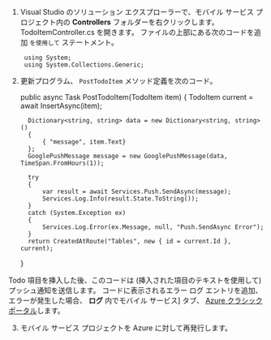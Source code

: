 1. Visual Studio のソリューション エクスプローラーで、モバイル サービス プロジェクト内の **Controllers** フォルダーを右クリックします。 TodoItemController.cs を開きます。 ファイルの上部にある次のコードを追加 `を使用して` ステートメント。

        using System;
        using System.Collections.Generic;

2. 更新プログラム、 `PostTodoItem` メソッド定義を次のコード。

     public async Task<IHttpActionResult> PostTodoItem(TodoItem item)
     {
         TodoItem current = await InsertAsync(item);
    
         Dictionary<string, string> data = new Dictionary<string, string>()
         {
             { "message", item.Text}
         };
         GooglePushMessage message = new GooglePushMessage(data, TimeSpan.FromHours(1));
    
         try
         {
             var result = await Services.Push.SendAsync(message);
             Services.Log.Info(result.State.ToString());
         }
         catch (System.Exception ex)
         {
             Services.Log.Error(ex.Message, null, "Push.SendAsync Error");
         }
         return CreatedAtRoute("Tables", new { id = current.Id }, current);
     }

 Todo 項目を挿入した後、このコードは (挿入された項目のテキストを使用して) プッシュ通知を送信します。 コードに表示されるエラー ログ エントリを追加、エラーが発生した場合、 **ログ** 内でモバイル サービス] タブ、 [Azure クラシック ポータル](https://manage.windowsazure.com/)します。

3. モバイル サービス プロジェクトを Azure に対して再発行します。




